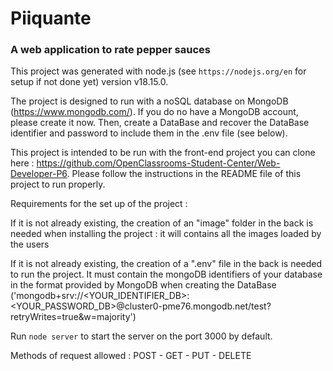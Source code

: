 # Piiquante 
### A web application to rate pepper sauces

This project was generated with node.js (see `https://nodejs.org/en` for setup if not done yet) version v18.15.0.

The project is designed to run with a noSQL database on MongoDB (https://www.mongodb.com/). If you do no have a MongoDB account, please create it now. Then, create a DataBase and recover the DataBase identifier and password to include them in the .env file (see below).

This project is intended to be run with the front-end project you can clone here : https://github.com/OpenClassrooms-Student-Center/Web-Developer-P6. Please follow the instructions in the README file of this project to run properly.


Requirements for the set up of the project : 



If it is not already existing, the creation of an "image" folder in the back is needed when installing the project : it will contains all the images loaded by the users

If it is not already existing, the creation of a ".env" file in the back is needed to run the project. It must contain the mongoDB identifiers of your database in the format provided by MongoDB when creating the DataBase ('mongodb+srv://<YOUR_IDENTIFIER_DB>:<YOUR_PASSWORD_DB>@cluster0-pme76.mongodb.net/test?retryWrites=true&w=majority')

Run `node server` to start the server on the port 3000 by default.


Methods of request allowed : 
POST - GET - PUT - DELETE



